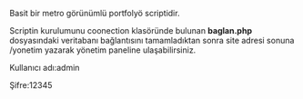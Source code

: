 <p>Basit bir metro görünümlü portfolyö scriptidir.</p>
<p>Scriptin kurulumunu coonection klasöründe bulunan <strong>baglan.php</strong> dosyasındaki veritabanı bağlantısını tamamladıktan sonra site adresi sonuna /yonetim yazarak yönetim paneline ulaşabilirsiniz.</p>
<p>Kullanıcı adı:admin</p>
<p>Şifre:12345</p>
